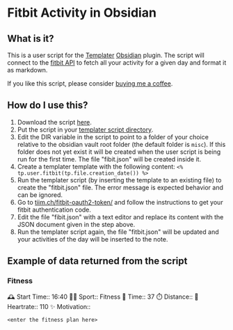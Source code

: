 # Fitbit Activity in Obsidian

## What is it?

This is a user script for the [Templater](https://silentvoid13.github.io/Templater/) [Obsidian](https://obsidian.md/) plugin. 
The script will connect to the [fitbit API](https://dev.fitbit.com/) to fetch all your activity for a given day and format it as markdown.


If you like this script, please consider [buying me a coffee](https://www.buymeacoffee.com/Tiim).

## How do I use this?

1. Download the script [here](https://raw.githubusercontent.com/Tiim/Fitbit-Obsidian-Templater-Script/main/fitbit.js).
1. Put the script in your [templater script directory](https://silentvoid13.github.io/Templater/user-functions/script-user-functions.html).
2. Edit the DIR variable in the script to point to a folder of your choice relative to the obsidian vault root folder (the default folder is `misc`). 
  If this folder does not yet exist it will be created when the user script is being run for the first time. 
  The file "fibit.json" will be created inside it.
3. Create a templater template with the following content: 
  `<% tp.user.fitbit(tp.file.creation_date()) %>`
4. Run the templater script (by inserting the template to an existing file) to create the "fitbit.json" file. 
  The error message is expected behavior and can be ignored.
5. Go to [tiim.ch/fitbit-oauth2-token/](https://tiim.ch/fitbit-oauth2-token/) and follow the instructions 
  to get your fitbit authentication code.
6. Edit the file "fibit.json" with a text editor and replace its content with the JSON document given in the step above.
7. Run the templater script again, the file "fitbit.json" will be updated and your activities of the day 
  will be inserted to the note.


## Example of data returned from the script

### **Fitness**
🕰 Start Time:: 16:40
🤸‍♂️ Sport:: Fitness
📏 Time:: 37
⏱️ Distance:: 
💓 Heartrate:: 110
✨ Motivation::

```fitness
<enter the fitness plan here>
```
